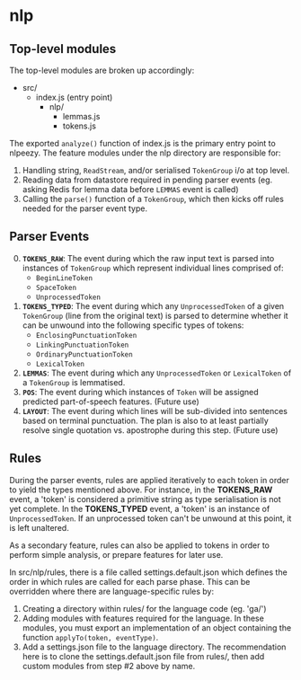 # nlp
## Top-level modules
The top-level modules are broken up accordingly:

* src/
   * index.js (entry point)
      * nlp/
         * lemmas.js
         * tokens.js

The exported `analyze()` function of index.js is the primary entry point to
nlpeezy. The feature modules under the nlp directory are responsible for:
   1. Handling string, `ReadStream`, and/or serialised `TokenGroup` i/o at top
   level.
   2. Reading data from datastore required in pending parser events (eg. asking
   Redis for lemma data before `LEMMAS` event is called)
   3. Calling the `parse()` function of a `TokenGroup`, which then kicks off
   rules needed for the parser event type.

## Parser Events
0. **`TOKENS_RAW`**: The event during which the raw input text is parsed into
instances of `TokenGroup` which represent individual lines comprised of:
   * `BeginLineToken`
   * `SpaceToken`
   * `UnprocessedToken`
1. **`TOKENS_TYPED`**: The event during which any `UnprocessedToken` of a given
`TokenGroup` (line from the original text) is parsed to determine whether it can
be unwound into the following specific types of tokens:
   * `EnclosingPunctuationToken`
   * `LinkingPunctuationToken`
   * `OrdinaryPunctuationToken`
   * `LexicalToken`
2. **`LEMMAS`**: The event during which any `UnprocessedToken` or `LexicalToken`
of a `TokenGroup` is lemmatised.
3. **`POS`**: The event during which instances of `Token` will be assigned
predicted part-of-speech features. (Future use)
4. **`LAYOUT`**: The event during which lines will be sub-divided
into sentences based on terminal punctuation. The plan is also to at least
partially resolve single quotation vs. apostrophe during this step. (Future use)

## Rules
During the parser events, rules are applied iteratively to each token in order
to yield the types mentioned above. For instance, in the **TOKENS_RAW** event,
a 'token' is considered a primitive string as type serialisation is not yet
complete. In the **TOKENS_TYPED** event, a 'token' is an instance of
`UnprocessedToken`. If an unprocessed token can't be unwound at this point, it
is left unaltered.

As a secondary feature, rules can also be applied to tokens in order to perform
simple analysis, or prepare features for later use.

In src/nlp/rules, there is a file called settings.default.json which defines the
order in which rules are called for each parse phase. This can be overridden
where there are language-specific rules by:
   1. Creating a directory within rules/ for the language code (eg. 'ga/')
   2. Adding modules with features required for the language. In these modules,
   you must export an implementation of an object containing the function
   `applyTo(token, eventType)`.
   3. Add a settings.json file to the language directory. The recommendation
   here is to clone the settings.default.json file from rules/, then add
   custom modules from step #2 above by name.
